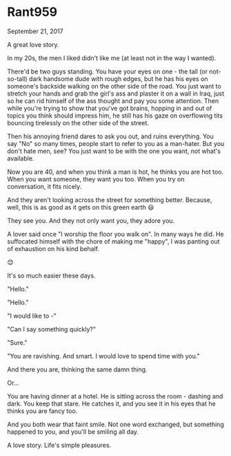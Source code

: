 # Rant959


September 21, 2017

A great love story.

In my 20s, the men I liked didn't like me (at least not in the way I wanted).

There'd be two guys standing. You have your eyes on one - the tall (or not-so-tall) dark handsome dude with rough edges, but he has his eyes on someone's backside walking on the other side of the road. You just want to stretch your hands and grab the girl's ass and plaster it on a wall in Iraq, just so he can rid himself of the ass thought and pay you some attention.
Then while you're trying to show that you've got brains, hopping in and out of topics you think should impress him, he still has his gaze on overflowing tits bouncing tirelessly on the other side of the street. 

Then his annoying friend dares to ask you out, and ruins everything. You say "No" so many times, people start to refer to you as a man-hater. But you don't hate men, see? You just want to be with the one you want, not what's available. 

Now you are 40, and when you think a man is hot, he thinks you are hot too. When you want someone, they want you too. When you try on conversation, it fits nicely.

And they aren't looking across the street for something better. Because, well, this is as good as it gets on this green earth 😃 

They see you. And they not only want you, they adore you.

A lover said once "I worship the floor you walk on". In many ways he did. He suffocated himself with the chore of making me "happy", I was panting out of exhaustion on his  kind behalf.

😊

It's so much easier these days.

"Hello."

"Hello."

"I would like to -"

"Can I say something quickly?"

"Sure."

"You are ravishing. And smart. I would love to spend time with you."

And there you are, thinking the same damn thing. 

Or... 

You are  having dinner at a hotel. He is sitting across the room - dashing and dark. You keep that stare. He catches it, and you see it in his eyes that he thinks you are fancy too.

And you both wear that faint smile. Not one word exchanged, but something happened to you, and you'll be smiling all day.

A love story. Life's simple pleasures.